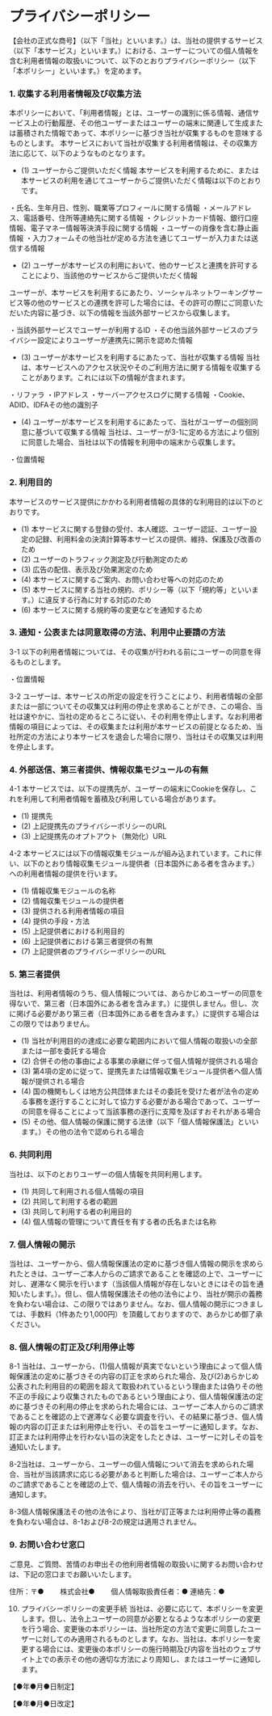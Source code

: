 # プライバシーポリシー

【会社の正式な商号】（以下「当社」といいます。）は、当社の提供するサービス（以下「本サービス」といいます。）における、ユーザーについての個人情報を含む利用者情報の取扱いについて、以下のとおりプライバシーポリシー（以下「本ポリシー」といいます。）を定めます。

### 1.	収集する利用者情報及び収集方法
本ポリシーにおいて、「利用者情報」とは、ユーザーの識別に係る情報、通信サービス上の行動履歴、その他ユーザーまたはユーザーの端末に関連して生成または蓄積された情報であって、本ポリシーに基づき当社が収集するものを意味するものとします。
本サービスにおいて当社が収集する利用者情報は、その収集方法に応じて、以下のようなものとなります。
- (1)	ユーザーからご提供いただく情報
本サービスを利用するために、または本サービスの利用を通じてユーザーからご提供いただく情報は以下のとおりです。

・氏名、生年月日、性別、職業等プロフィールに関する情報
・メールアドレス、電話番号、住所等連絡先に関する情報
・クレジットカード情報、銀行口座情報、電子マネー情報等決済手段に関する情報
・ユーザーの肖像を含む静止画情報
・入力フォームその他当社が定める方法を通じてユーザーが入力または送信する情報

- (2)	ユーザーが本サービスの利用において、他のサービスと連携を許可することにより、当該他のサービスからご提供いただく情報

ユーザーが、本サービスを利用するにあたり、ソーシャルネットワーキングサービス等の他のサービスとの連携を許可した場合には、その許可の際にご同意いただいた内容に基づき、以下の情報を当該外部サービスから収集します。

・当該外部サービスでユーザーが利用するID
・その他当該外部サービスのプライバシー設定によりユーザーが連携先に開示を認めた情報

- (3)	ユーザーが本サービスを利用するにあたって、当社が収集する情報
当社は、本サービスへのアクセス状況やそのご利用方法に関する情報を収集することがあります。これには以下の情報が含まれます。

・リファラ
・IPアドレス
・サーバーアクセスログに関する情報
・Cookie、ADID、IDFAその他の識別子

- (4)	ユーザーが本サービスを利用するにあたって、当社がユーザーの個別同意に基づいて収集する情報
当社は、ユーザーが3-1に定める方法により個別に同意した場合、当社は以下の情報を利用中の端末から収集します。

・位置情報

### 2.	利用目的
本サービスのサービス提供にかかわる利用者情報の具体的な利用目的は以下のとおりです。

- (1)	本サービスに関する登録の受付、本人確認、ユーザー認証、ユーザー設定の記録、利用料金の決済計算等本サービスの提供、維持、保護及び改善のため
- (2)	ユーザーのトラフィック測定及び行動測定のため
- (3)	広告の配信、表示及び効果測定のため
- (4)	本サービスに関するご案内、お問い合わせ等への対応のため
- (5)	本サービスに関する当社の規約、ポリシー等（以下「規約等」といいます。）に違反する行為に対する対応のため
- (6)	本サービスに関する規約等の変更などを通知するため

### 3.	通知・公表または同意取得の方法、利用中止要請の方法
3-1	以下の利用者情報については、その収集が行われる前にユーザーの同意を得るものとします。

・位置情報

3-2	ユーザーは、本サービスの所定の設定を行うことにより、利用者情報の全部または一部についてその収集又は利用の停止を求めることができ、この場合、当社は速やかに、当社の定めるところに従い、その利用を停止します。なお利用者情報の項目によっては、その収集または利用が本サービスの前提となるため、当社所定の方法により本サービスを退会した場合に限り、当社はその収集又は利用を停止します。

### 4.	外部送信、第三者提供、情報収集モジュールの有無
4-1	本サービスでは、以下の提携先が、ユーザーの端末にCookieを保存し、これを利用して利用者情報を蓄積及び利用している場合があります。
- (1)	提携先	
- (2)	上記提携先のプライバシーポリシーのURL	
- (3)	上記提携先のオプトアウト（無効化）URL	

4-2	本サービスには以下の情報収集モジュールが組み込まれています。これに伴い、以下のとおり情報収集モジュール提供者（日本国外にある者を含みます。）への利用者情報の提供を行います。

- (1)	情報収集モジュールの名称	
- (2)	情報収集モジュールの提供者	
- (3)	提供される利用者情報の項目	
- (4)	提供の手段・方法	
- (5)	上記提供者における利用目的	
- (6)	上記提供者における第三者提供の有無	
- (7)	上記提供者のプライバシーポリシーのURL	

### 5.	第三者提供
当社は、利用者情報のうち、個人情報については、あらかじめユーザーの同意を得ないで、第三者（日本国外にある者を含みます。）に提供しません。但し、次に掲げる必要があり第三者（日本国外にある者を含みます。）に提供する場合はこの限りではありません。

- (1)	当社が利用目的の達成に必要な範囲内において個人情報の取扱いの全部または一部を委託する場合
- (2)	合併その他の事由による事業の承継に伴って個人情報が提供される場合
- (3)	第4項の定めに従って、提携先または情報収集モジュール提供者へ個人情報が提供される場合
- (4)	国の機関もしくは地方公共団体またはその委託を受けた者が法令の定める事務を遂行することに対して協力する必要がある場合であって、ユーザーの同意を得ることによって当該事務の遂行に支障を及ぼすおそれがある場合
- (5)	その他、個人情報の保護に関する法律（以下「個人情報保護法」といいます。）その他の法令で認められる場合

### 6.	共同利用
当社は、以下のとおりユーザーの個人情報を共同利用します。

- (1)	共同して利用される個人情報の項目	
- (2)	共同して利用する者の範囲	
- (3)	共同して利用する者の利用目的	
- (4)	個人情報の管理について責任を有する者の氏名または名称	
### 7.	個人情報の開示
当社は、ユーザーから、個人情報保護法の定めに基づき個人情報の開示を求められたときは、ユーザーご本人からのご請求であることを確認の上で、ユーザーに対し、遅滞なく開示を行います（当該個人情報が存在しないときにはその旨を通知いたします。）。但し、個人情報保護法その他の法令により、当社が開示の義務を負わない場合は、この限りではありません。なお、個人情報の開示につきましては、手数料（1件あたり1,000円）を頂戴しておりますので、あらかじめ御了承ください。

### 8.	個人情報の訂正及び利用停止等
8-1	当社は、ユーザーから、(1)個人情報が真実でないという理由によって個人情報保護法の定めに基づきその内容の訂正を求められた場合、及び(2)あらかじめ公表された利用目的の範囲を超えて取扱われているという理由または偽りその他不正の手段により収集されたものであるという理由により、個人情報保護法の定めに基づきその利用の停止を求められた場合には、ユーザーご本人からのご請求であることを確認の上で遅滞なく必要な調査を行い、その結果に基づき、個人情報の内容の訂正または利用停止を行い、その旨をユーザーに通知します。なお、訂正または利用停止を行わない旨の決定をしたときは、ユーザーに対しその旨を通知いたします。

8-2当社は、ユーザーから、ユーザーの個人情報について消去を求められた場合、当社が当該請求に応じる必要があると判断した場合は、ユーザーご本人からのご請求であることを確認の上で、個人情報の消去を行い、その旨をユーザーに通知します。

8-3個人情報保護法その他の法令により、当社が訂正等または利用停止等の義務を負わない場合は、8-1および8-2の規定は適用されません。

### 9.	お問い合わせ窓口
ご意見、ご質問、苦情のお申出その他利用者情報の取扱いに関するお問い合わせは、下記の窓口までお願いいたします。

住所：〒●　　
株式会社●　　
個人情報取扱責任者：●
連絡先：●

10.	プライバシーポリシーの変更手続
当社は、必要に応じて、本ポリシーを変更します。但し、法令上ユーザーの同意が必要となるような本ポリシーの変更を行う場合、変更後の本ポリシーは、当社所定の方法で変更に同意したユーザーに対してのみ適用されるものとします。なお、当社は、本ポリシーを変更する場合には、変更後の本ポリシーの施行時期及び内容を当社のウェブサイト上での表示その他の適切な方法により周知し、またはユーザーに通知します。


【●年●月●日制定】

【●年●月●日改定】

